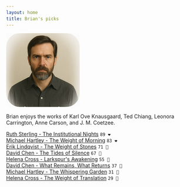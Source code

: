 ```yaml
---
layout: home
title: Brian's picks
---
```


![Brian](/assets/brian.png)

Brian enjoys the works of Karl Ove Knausgaard, Ted Chiang, Leonora Carrington, Anne Carson, and J. M. Coetzee.

[Ruth Sterling - The Institutional Nights](/works/Ruth-Sterling-The-Institutional-Nights.html) `89 ❤️`  
[Michael Hartley - The Weight of Morning](/works/Michael-Hartley-The-Weight-of-Morning.html) `83 ❤️`  
[Erik Lindqvist - The Weight of Stones](/works/Erik-Lindqvist-The-Weight-of-Stones.html) `71 🩷`  
[David Chen - The Tides of Silence](/works/David-Chen-The-Tides-of-Silence.html) `67 🩷`  
[Helena Cross - Larkspur's Awakening](/works/Helena-Cross-Larkspur's-Awakening.html) `55 🧡`  
[David Chen - What Remains, What Returns](/works/David-Chen-What-Remains,-What-Returns.html) `37 💛`  
[Michael Hartley - The Whispering Garden](/works/Michael-Hartley-The-Whispering-Garden.html) `31 💛`  
[Helena Cross - The Weight of Translation](/works/Helena-Cross-The-Weight-of-Translation.html) `29 💛`  
